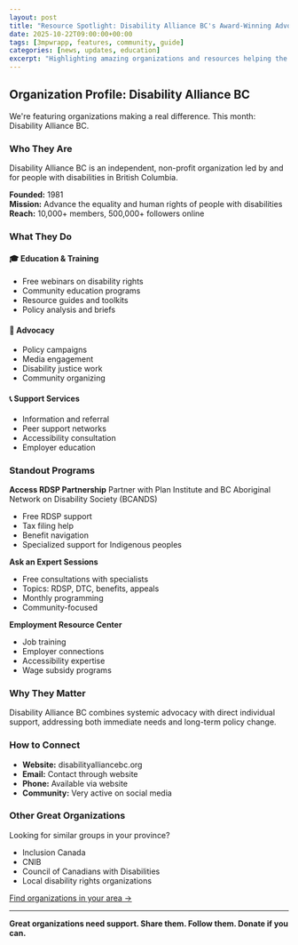 ```yaml
---
layout: post
title: "Resource Spotlight: Disability Alliance BC's Award-Winning Advocacy Programs"
date: 2025-10-22T09:00:00+00:00
tags: [3mpwrapp, features, community, guide]
categories: [news, updates, education]
excerpt: "Highlighting amazing organizations and resources helping the disability community."
---
```


## Organization Profile: Disability Alliance BC

We're featuring organizations making a real difference. This month: Disability Alliance BC.

### Who They Are

Disability Alliance BC is an independent, non-profit organization led by and for people with disabilities in British Columbia.

**Founded:** 1981  
**Mission:** Advance the equality and human rights of people with disabilities  
**Reach:** 10,000+ members, 500,000+ followers online  

### What They Do

#### 🎓 Education & Training
- Free webinars on disability rights
- Community education programs
- Resource guides and toolkits
- Policy analysis and briefs

#### 💪 Advocacy
- Policy campaigns
- Media engagement
- Disability justice work
- Community organizing

#### 📞 Support Services
- Information and referral
- Peer support networks
- Accessibility consultation
- Employer education

### Standout Programs

**Access RDSP Partnership**
Partner with Plan Institute and BC Aboriginal Network on Disability Society (BCANDS)
- Free RDSP support
- Tax filing help
- Benefit navigation
- Specialized support for Indigenous peoples

**Ask an Expert Sessions**
- Free consultations with specialists
- Topics: RDSP, DTC, benefits, appeals
- Monthly programming
- Community-focused

**Employment Resource Center**
- Job training
- Employer connections
- Accessibility expertise
- Wage subsidy programs

### Why They Matter

Disability Alliance BC combines systemic advocacy with direct individual support, addressing both immediate needs and long-term policy change.

### How to Connect

- **Website:** disabilityalliancebc.org
- **Email:** Contact through website
- **Phone:** Available via website
- **Community:** Very active on social media

### Other Great Organizations

Looking for similar groups in your province?
- Inclusion Canada
- CNIB
- Council of Canadians with Disabilities
- Local disability rights organizations

[Find organizations in your area →](/resources)

---

**Great organizations need support. Share them. Follow them. Donate if you can.**